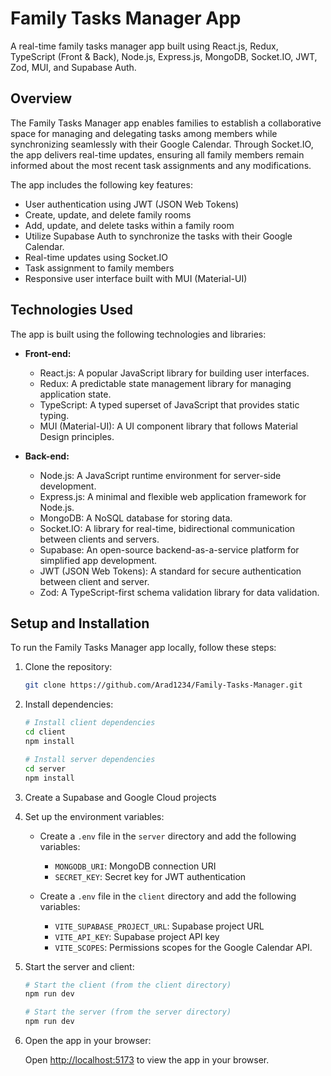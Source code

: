 # Family Tasks Manager App

A real-time family tasks manager app built using React.js, Redux, TypeScript (Front & Back), Node.js, Express.js, MongoDB, Socket.IO, JWT, Zod, MUI, and Supabase Auth.

## Overview

The Family Tasks Manager app enables families to establish a collaborative space for managing and delegating tasks among members while synchronizing seamlessly with their Google Calendar. Through Socket.IO, the app delivers real-time updates, ensuring all family members remain informed about the most recent task assignments and any modifications.

The app includes the following key features:

- User authentication using JWT (JSON Web Tokens)
- Create, update, and delete family rooms
- Add, update, and delete tasks within a family room
- Utilize Supabase Auth to synchronize the tasks with their Google Calendar.
- Real-time updates using Socket.IO
- Task assignment to family members
- Responsive user interface built with MUI (Material-UI)

## Technologies Used

The app is built using the following technologies and libraries:

- **Front-end:**

  - React.js: A popular JavaScript library for building user interfaces.
  - Redux: A predictable state management library for managing application state.
  - TypeScript: A typed superset of JavaScript that provides static typing.
  - MUI (Material-UI): A UI component library that follows Material Design principles.

- **Back-end:**
  - Node.js: A JavaScript runtime environment for server-side development.
  - Express.js: A minimal and flexible web application framework for Node.js.
  - MongoDB: A NoSQL database for storing data.
  - Socket.IO: A library for real-time, bidirectional communication between clients and servers.
  - Supabase: An open-source backend-as-a-service platform for simplified app development.
  - JWT (JSON Web Tokens): A standard for secure authentication between client and server.
  - Zod: A TypeScript-first schema validation library for data validation.

## Setup and Installation

To run the Family Tasks Manager app locally, follow these steps:

1. Clone the repository:

   ```bash
   git clone https://github.com/Arad1234/Family-Tasks-Manager.git
   ```

2. Install dependencies:

   ```bash
   # Install client dependencies
   cd client
   npm install

   # Install server dependencies
   cd server
   npm install
   ```

3. Create a Supabase and Google Cloud projects

4. Set up the environment variables:

   - Create a `.env` file in the `server` directory and add the following variables:

     - `MONGODB_URI`: MongoDB connection URI
     - `SECRET_KEY`: Secret key for JWT authentication

   - Create a `.env` file in the `client` directory and add the following variables:
     - `VITE_SUPABASE_PROJECT_URL`: Supabase project URL
     - `VITE_API_KEY`: Supabase project API key
     - `VITE_SCOPES`: Permissions scopes for the Google Calendar API.

5. Start the server and client:

   ```bash
   # Start the client (from the client directory)
   npm run dev

   # Start the server (from the server directory)
   npm run dev
   ```

6. Open the app in your browser:

   Open [http://localhost:5173](http://localhost:5173) to view the app in your browser.
